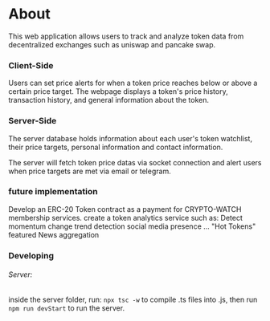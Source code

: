 # About
This web application allows users to track and analyze token data from decentralized exchanges such as uniswap and pancake swap. 

### Client-Side
Users can set price alerts for when a token price reaches below or above a certain price target. The webpage displays a token's price history, transaction history, and general information about the
token.

### Server-Side
The server database holds information about each user's token watchlist, their price targets, personal information and contact information.

The server will fetch token price datas via socket connection and alert users when price targets are met via email or telegram.


### future implementation
Develop an ERC-20 Token contract as a payment for CRYPTO-WATCH membership services.
create a token analytics service such as:
  Detect momentum change
  trend detection
  social media presence
  ...
"Hot Tokens" featured
News aggregation


### Developing
###### Server:
  inside the server folder, run:
  `npx tsc -w` to compile .ts files into .js, then run `npm run devStart` to run the server.
